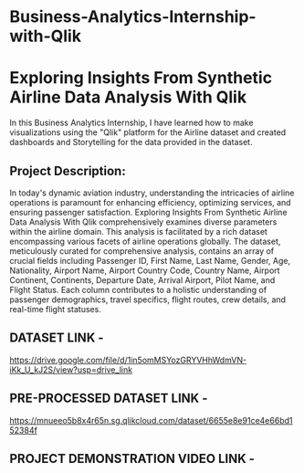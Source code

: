 # Business-Analytics-Internship-with-Qlik
# Exploring Insights From Synthetic Airline Data Analysis With Qlik

In this Business Analytics Internship, I have learned how to make visualizations using the "Qlik" platform for the Airline dataset and created dashboards and Storytelling for the data provided in the dataset.

## Project Description: 
   In today's dynamic aviation industry, understanding the intricacies of airline operations is paramount for enhancing efficiency, optimizing services, and ensuring passenger satisfaction. Exploring Insights From Synthetic Airline Data Analysis With Qlik comprehensively examines diverse parameters within the airline domain. This analysis is facilitated by a rich dataset encompassing various facets of airline operations globally. 
   The dataset, meticulously curated for comprehensive analysis, contains an array of crucial fields including Passenger ID, First Name, Last Name, Gender, Age, Nationality, Airport Name, Airport Country Code, Country Name, Airport Continent, Continents, Departure Date, Arrival Airport, Pilot Name, and Flight Status. Each column contributes to a holistic understanding of passenger demographics, travel specifics, flight routes, crew details, and real-time flight statuses.

## DATASET LINK -
https://drive.google.com/file/d/1in5omMSYozGRYVHhWdmVN-iKk_U_kJ2S/view?usp=drive_link

## PRE-PROCESSED DATASET LINK -
https://mnueeo5b8x4r65n.sg.qlikcloud.com/dataset/6655e8e91ce4e66bd152384f

## PROJECT DEMONSTRATION VIDEO LINK -


